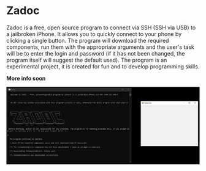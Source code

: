 # Zadoc

Zadoc is a free, open source program to connect via SSH (SSH via USB) to a jailbroken iPhone. It allows you to quickly connect to your phone by clicking a single button. The program will download the required components, run them with the appropriate arguments and the user's task will be to enter the login and password (if it has not been changed, the program itself will suggest the default used). The program is an experimental project, it is created for fun and to develop programming skills.

**More info soon**


 <p align="center">
  <img src="https://github.com/Treyowsk1/Zadoc/blob/main/first_screenshot_18_11_2022_23_14.PNG" title="Zadoc experimental screenshot">
</p>
